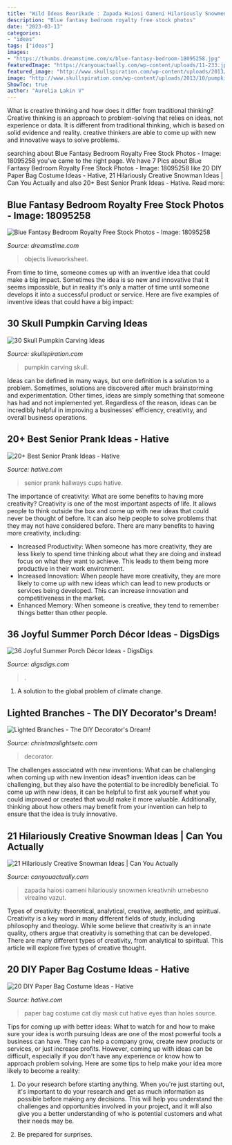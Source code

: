 ```yaml
---
title: "Wild Ideas Bearikade : Zapada Haiosi Oameni Hilariously Snowmen Kreativnih Urnebesno Virealno Vazut"
description: "Blue fantasy bedroom royalty free stock photos"
date: "2023-03-13"
categories:
- "ideas"
tags: ["ideas"]
images:
- "https://thumbs.dreamstime.com/x/blue-fantasy-bedroom-18095258.jpg"
featuredImage: "https://canyouactually.com/wp-content/uploads/11-233.jpg"
featured_image: "http://www.skullspiration.com/wp-content/uploads/2013/10/pumpkin-skull444s-m.jpg"
image: "http://www.skullspiration.com/wp-content/uploads/2013/10/pumpkin-skull444s-m.jpg"
ShowToc: true
author: "Aurelia Lakin V"
---
```



What is creative thinking and how does it differ from traditional thinking?
Creative thinking is an approach to problem-solving that relies on ideas, not experience or data. It is different from traditional thinking, which is based on solid evidence and reality. creative thinkers are able to come up with new and innovative ways to solve problems.

	

		
searching about Blue Fantasy Bedroom Royalty Free Stock Photos - Image: 18095258 you've came to the right page. We have 7 Pics about Blue Fantasy Bedroom Royalty Free Stock Photos - Image: 18095258 like 20 DIY Paper Bag Costume Ideas - Hative, 21 Hilariously Creative Snowman Ideas | Can You Actually and also 20+ Best Senior Prank Ideas - Hative. Read more:
		
    
## Blue Fantasy Bedroom Royalty Free Stock Photos - Image: 18095258

<img loading=lazy src="https://thumbs.dreamstime.com/x/blue-fantasy-bedroom-18095258.jpg" onerror="this.onerror=null;this.src='https://tse4.mm.bing.net/th?id=OIP.WiyGKA_uaEAYFYfxJPF1ZAAAAA&amp;pid=15.1';" alt="Blue Fantasy Bedroom Royalty Free Stock Photos - Image: 18095258">

_Source: dreamstime.com_

>objects liveworksheet. 

	

From time to time, someone comes up with an inventive idea that could make a big impact. Sometimes the idea is so new and innovative that it seems impossible, but in reality it's only a matter of time until someone develops it into a successful product or service. Here are five examples of inventive ideas that could have a big impact: 

    
## 30 Skull Pumpkin Carving Ideas

<img loading=lazy src="http://www.skullspiration.com/wp-content/uploads/2013/10/pumpkin-skull444s-m.jpg" onerror="this.onerror=null;this.src='https://tse1.mm.bing.net/th?id=OIP.cgh-VzifjsGqqBueEodBZwHaHa&amp;pid=15.1';" alt="30 Skull Pumpkin Carving Ideas">

_Source: skullspiration.com_

>pumpkin carving skull. 

	

Ideas can be defined in many ways, but one definition is a solution to a problem. Sometimes, solutions are discovered after much brainstorming and experimentation. Other times, ideas are simply something that someone has had and not implemented yet. Regardless of the reason, ideas can be incredibly helpful in improving a businesses' efficiency, creativity, and overall business operations.

    
## 20+ Best Senior Prank Ideas - Hative

<img loading=lazy src="http://hative.com/wp-content/uploads/2014/04/senior-prank-ideas/8-cups-hallways-of-the-high-school.jpg" onerror="this.onerror=null;this.src='https://tse1.mm.bing.net/th?id=OIP.SkabdnXgoRjwvG_-iQbiBQHaJ6&amp;pid=15.1';" alt="20+ Best Senior Prank Ideas - Hative">

_Source: hative.com_

>senior prank hallways cups hative. 

	

The importance of creativity: What are some benefits to having more creativity?
Creativity is one of the most important aspects of life. It allows people to think outside the box and come up with new ideas that could never be thought of before. It can also help people to solve problems that they may not have considered before. There are many benefits to having more creativity, including: 
- Increased Productivity: When someone has more creativity, they are less likely to spend time thinking about what they are doing and instead focus on what they want to achieve. This leads to them being more productive in their work environment. 
- Increased Innovation: When people have more creativity, they are more likely to come up with new ideas which can lead to new products or services being developed. This can increase innovation and competitiveness in the market. 
- Enhanced Memory: When someone is creative, they tend to remember things better than other people.

    
## 36 Joyful Summer Porch Décor Ideas - DigsDigs

<img loading=lazy src="https://www.digsdigs.com/photos/joyful-summer-porch-decor-ideas-32.jpg" onerror="this.onerror=null;this.src='https://tse3.mm.bing.net/th?id=OIP.wSqHv0rOppTq216sFmtEfAHaLH&amp;pid=15.1';" alt="36 Joyful Summer Porch Décor Ideas - DigsDigs">

_Source: digsdigs.com_

>. 

	

1. A solution to the global problem of climate change.

    
## Lighted Branches - The DIY Decorator&#039;s Dream!

<img loading=lazy src="https://www.christmaslightsetc.com/images/CategoryDetail/56015/climbing-vine-lighted-branches-1896.jpg" onerror="this.onerror=null;this.src='https://tse1.mm.bing.net/th?id=OIP.CvFSTExtTiLCPDyqi5HrbgHaHa&amp;pid=15.1';" alt="Lighted Branches - The DIY Decorator&#039;s Dream!">

_Source: christmaslightsetc.com_

>decorator. 

	

The challenges associated with new inventions: What can be challenging when coming up with new invention ideas?
invention ideas can be challenging, but they also have the potential to be incredibly beneficial. To come up with new ideas, it can be helpful to first ask yourself what you could improved or created that would make it more valuable. Additionally, thinking about how others may benefit from your invention can help to ensure that the idea is truly innovative.

    
## 21 Hilariously Creative Snowman Ideas | Can You Actually

<img loading=lazy src="https://canyouactually.com/wp-content/uploads/11-233.jpg" onerror="this.onerror=null;this.src='https://tse4.mm.bing.net/th?id=OIP.OBOcXcCQfOu3vo8wjAh9IAHaFj&amp;pid=15.1';" alt="21 Hilariously Creative Snowman Ideas | Can You Actually">

_Source: canyouactually.com_

>zapada haiosi oameni hilariously snowmen kreativnih urnebesno virealno vazut. 

	

Types of creativity: theoretical, analytical, creative, aesthetic, and spiritual.
Creativity is a key word in many different fields of study, including philosophy and theology. While some believe that creativity is an innate quality, others argue that creativity is something that can be developed. There are many different types of creativity, from analytical to spiritual. This article will explore five types of creative thought.

    
## 20 DIY Paper Bag Costume Ideas - Hative

<img loading=lazy src="https://hative.com/wp-content/uploads/2014/10/paper-bag-costume-ideas/4-cat-paper-bag-costume.jpg" onerror="this.onerror=null;this.src='https://tse4.mm.bing.net/th?id=OIP.2lq5hYa3FNNgPxG9MCsETQHaIs&amp;pid=15.1';" alt="20 DIY Paper Bag Costume Ideas - Hative">

_Source: hative.com_

>paper bag costume cat diy mask cut hative eyes than holes source. 

	

Tips for coming up with better ideas: What to watch for and how to make sure your idea is worth pursuing
Ideas are one of the most powerful tools a business can have. They can help a company grow, create new products or services, or just increase profits. However, coming up with ideas can be difficult, especially if you don't have any experience or know how to approach problem solving. Here are some tips to help make your idea more likely to become a reality:
1. Do your research before starting anything. When you're just starting out, it's important to do your research and get as much information as possible before making any decisions. This will help you understand the challenges and opportunities involved in your project, and it will also give you a better understanding of who is potential customers and what their needs may be.

2. Be prepared for surprises.


